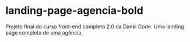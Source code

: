 # landing-page-agencia-bold
Projeto final do curso front-end completo 2.0 da Danki Code. Uma landing page completa de uma agência.
